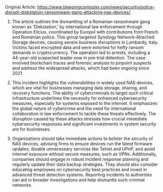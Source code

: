 Original Article: https://www.bleepingcomputer.com/news/security/police-disrupt-diskstation-ransomware-gang-attacking-nas-devices/

1) The article outlines the dismantling of a Romanian ransomware gang known as 'Diskstation,' by international law enforcement through Operation Elicius, coordinated by Europol with contributions from French and Romanian police. This group targeted Synology Network-Attached Storage devices, causing severe business disruptions in Lombardy, Italy. Victims faced encrypted data and were extorted for hefty ransom demands in cryptocurrency. The operation led to arrests, including a 44-year-old suspected leader now in pre-trial detention. The case involved blockchain traces and forensic analysis to pinpoint suspects and address the widespread attacks, which had been ongoing since 2021.

2) This incident highlights the vulnerabilities in widely used NAS devices, which are vital for businesses managing data storage, sharing, and recovery functions. The ability of cybercriminals to target such critical infrastructure underlines the necessity for enhanced cybersecurity measures, especially for systems exposed to the internet. It emphasizes the global nature of cybercrime and the need for international collaboration in law enforcement to tackle these threats effectively. The disruption caused by these attacks stresses how crucial immediate cybersecurity responses and significant investments in system security are for businesses.

3) Organizations should take immediate actions to bolster the security of NAS devices, advising firms to ensure devices run the latest firmware updates, disable unnecessary services like Telnet and UPnP, and avoid internet exposure without secure measures, such as VPNs. Additionally, companies should engage in robust incident response planning and regularly update their data backup strategies. They should also consider educating employees on cybersecurity best practices and invest in advanced threat detection systems. Reporting incidents to authorities can aid in broader investigations and help dismantle such criminal networks.